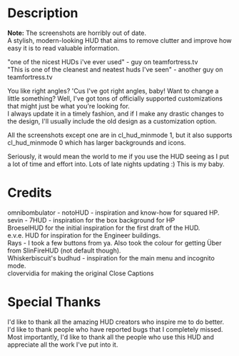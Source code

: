 # Description

**Note:** The screenshots are horribly out of date.  
A stylish, modern-looking HUD that aims to remove clutter and improve how easy it is to read valuable information.

"one of the nicest HUDs i've ever used" - guy on teamfortress.tv  
"This is one of the cleanest and neatest huds I've seen" - another guy on teamfortress.tv

You like right angles? 'Cus I've got right angles, baby! Want to change a little something? Well, I've got tons of officially supported customizations that might just be what you're looking for.  
I always update it in a timely fashion, and if I make any drastic changes to the design, I'll usually include the old design as a customization option.

All the screenshots except one are in cl_hud_minmode 1, but it also supports cl_hud_minmode 0 which has larger backgrounds and icons.

Seriously, it would mean the world to me if you use the HUD seeing as I put a lot of time and effort into. Lots of late nights updating :) This is my baby.

# Credits

omnibombulator - notoHUD - inspiration and know-how for squared HP.  
sevin - 7HUD - inspiration for the box background for HP  
BroeselHUD for the initial inspiration for the first draft of the HUD.  
e.v.e. HUD for inspiration for the Engineer buildings.  
Rays - I took a few buttons from ya. Also took the colour for getting Über from SlinFireHUD (not default though).  
Whiskerbiscuit's budhud - inspiration for the main menu and incognito mode.  
clovervidia for making the original Close Captions

# Special Thanks

I'd like to thank all the amazing HUD creators who inspire me to do better.  
I'd like to thank people who have reported bugs that I completely missed.  
Most importantly, I'd like to thank all the people who use this HUD and appreciate all the work I've put into it.
